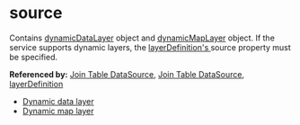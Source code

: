 # source

Contains [dynamicDataLayer](dynamicDataLayer_source.md) object and [dynamicMapLayer](dynamicDataLayer_source.md) object. If the service supports dynamic layers, the [layerDefinition's ](layerDefinition.md) source property must be specified.

**Referenced by:** [Join Table DataSource](joinTableDataSource.md), [Join Table DataSource](joinTableDataSource.md), [layerDefinition](layerDefinition.md)


* [Dynamic data layer](dynamicDataLayer_source.md)
* [Dynamic map layer](dynamicMapLayer_source.md)
